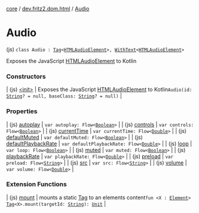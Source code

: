 [core](../../index.md) / [dev.fritz2.dom.html](../index.md) / [Audio](./index.md)

# Audio

(js) `class Audio : `[`Tag`](../../dev.fritz2.dom/-tag/index.md)`<`[`HTMLAudioElement`](https://kotlinlang.org/api/latest/jvm/stdlib/org.w3c.dom/-h-t-m-l-audio-element/index.html)`>, `[`WithText`](../../dev.fritz2.dom/-with-text/index.md)`<`[`HTMLAudioElement`](https://kotlinlang.org/api/latest/jvm/stdlib/org.w3c.dom/-h-t-m-l-audio-element/index.html)`>`

Exposes the JavaScript [HTMLAudioElement](https://developer.mozilla.org/en/docs/Web/API/HTMLAudioElement) to Kotlin

### Constructors

| (js) [&lt;init&gt;](-init-.md) | Exposes the JavaScript [HTMLAudioElement](https://developer.mozilla.org/en/docs/Web/API/HTMLAudioElement) to Kotlin`Audio(id: `[`String`](https://kotlinlang.org/api/latest/jvm/stdlib/kotlin/-string/index.html)`? = null, baseClass: `[`String`](https://kotlinlang.org/api/latest/jvm/stdlib/kotlin/-string/index.html)`? = null)` |

### Properties

| (js) [autoplay](autoplay.md) | `var autoplay: Flow<`[`Boolean`](https://kotlinlang.org/api/latest/jvm/stdlib/kotlin/-boolean/index.html)`>` |
| (js) [controls](controls.md) | `var controls: Flow<`[`Boolean`](https://kotlinlang.org/api/latest/jvm/stdlib/kotlin/-boolean/index.html)`>` |
| (js) [currentTime](current-time.md) | `var currentTime: Flow<`[`Double`](https://kotlinlang.org/api/latest/jvm/stdlib/kotlin/-double/index.html)`>` |
| (js) [defaultMuted](default-muted.md) | `var defaultMuted: Flow<`[`Boolean`](https://kotlinlang.org/api/latest/jvm/stdlib/kotlin/-boolean/index.html)`>` |
| (js) [defaultPlaybackRate](default-playback-rate.md) | `var defaultPlaybackRate: Flow<`[`Double`](https://kotlinlang.org/api/latest/jvm/stdlib/kotlin/-double/index.html)`>` |
| (js) [loop](loop.md) | `var loop: Flow<`[`Boolean`](https://kotlinlang.org/api/latest/jvm/stdlib/kotlin/-boolean/index.html)`>` |
| (js) [muted](muted.md) | `var muted: Flow<`[`Boolean`](https://kotlinlang.org/api/latest/jvm/stdlib/kotlin/-boolean/index.html)`>` |
| (js) [playbackRate](playback-rate.md) | `var playbackRate: Flow<`[`Double`](https://kotlinlang.org/api/latest/jvm/stdlib/kotlin/-double/index.html)`>` |
| (js) [preload](preload.md) | `var preload: Flow<`[`String`](https://kotlinlang.org/api/latest/jvm/stdlib/kotlin/-string/index.html)`>` |
| (js) [src](src.md) | `var src: Flow<`[`String`](https://kotlinlang.org/api/latest/jvm/stdlib/kotlin/-string/index.html)`>` |
| (js) [volume](volume.md) | `var volume: Flow<`[`Double`](https://kotlinlang.org/api/latest/jvm/stdlib/kotlin/-double/index.html)`>` |

### Extension Functions

| (js) [mount](../../dev.fritz2.dom/mount.md) | mounts a static [Tag](../../dev.fritz2.dom/-tag/index.md) to an elements content`fun <X : `[`Element`](https://kotlinlang.org/api/latest/jvm/stdlib/org.w3c.dom/-element/index.html)`> `[`Tag`](../../dev.fritz2.dom/-tag/index.md)`<X>.mount(targetId: `[`String`](https://kotlinlang.org/api/latest/jvm/stdlib/kotlin/-string/index.html)`): `[`Unit`](https://kotlinlang.org/api/latest/jvm/stdlib/kotlin/-unit/index.html) |

